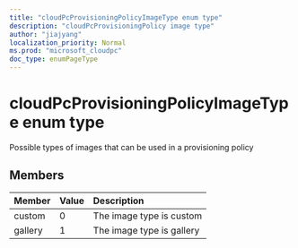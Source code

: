 ```yaml
---
title: "cloudPcProvisioningPolicyImageType enum type"
description: "cloudPcProvisioningPolicy image type"
author: "jiajyang"
localization_priority: Normal
ms.prod: "microsoft_cloudpc"
doc_type: enumPageType
---
```


# cloudPcProvisioningPolicyImageType enum type

Possible types of images that can be used in a provisioning policy

## Members
|Member|Value|Description|
|:---|:---|:---|
|custom|0|The image type is custom|
|gallery|1|The image type is gallery|
